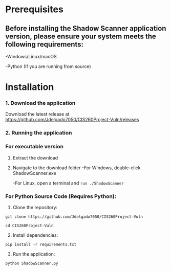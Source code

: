 
# Prerequisites

## Before installing the Shadow Scanner application version, please ensure your system meets the following requirements:

-Windows/Linux/macOS

-Python (If you are running from source)

# Installation

### 1. Download the application
Download the latest release at https://github.com/Jdelgado7050/CIS260Project-Vuln/releases

### 2. Running the application

### For executable version
1. Extract the download
2. Navigate to the download folder
   -For Windows, double-click ShadowScanner.exe

   -For Linux, open a terminal and `run ./ShadowScanner`

### For Python Source Code (Requires Python):

1. Clone the repository:

`git clone https://github.com/Jdelgado7050/CIS260Project-Vuln`

`cd CIS260Project-Vuln`

2. Install dependencies:

`pip install -r requirements.txt`

3. Run the application:

`python ShadowScanner.py`




















